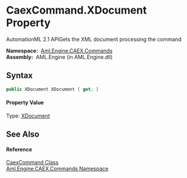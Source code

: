 CaexCommand.XDocument Property
==============================
AutomationML 2.1 APIGets the XML document processing the command

  **Namespace:**  [Aml.Engine.CAEX.Commands][1]  
  **Assembly:**  AML.Engine (in AML.Engine.dll)

Syntax
------

```csharp
public XDocument XDocument { get; }
```

#### Property Value
Type: [XDocument][2]

See Also
--------

#### Reference
[CaexCommand Class][3]  
[Aml.Engine.CAEX.Commands Namespace][1]  

[1]: ../README.md
[2]: https://docs.microsoft.com/dotnet/api/system.xml.linq.xdocument
[3]: README.md
[4]: https://www.automationml.org
[5]: ../../icons/logoShade.png